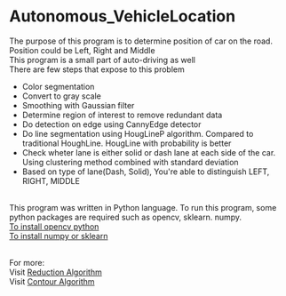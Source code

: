# Autonomous_VehicleLocation
The purpose of this program is to determine position of car on the road. Position could be Left, Right and Middle
<br/>This program is a small part of auto-driving as well
<br/>There are few steps that expose to this problem
- Color segmentation
- Convert to gray scale
- Smoothing with Gaussian filter
- Determine region of interest to remove redundant data
- Do detection on edge using CannyEdge detector
- Do line segmentation using HougLineP algorithm. Compared to traditional HoughLine. HougLine with probability is better
- Check wheter lane is either solid or dash lane at each side of the car. Using clustering method combined with standard deviation 
- Based on type of lane(Dash, Solid), You're able to distinguish LEFT, RIGHT, MIDDLE

<br />This program was written in Python language. To run this program, some python packages are required such as opencv, sklearn. numpy.
<br />[To install opencv python](https://pypi.org/project/opencv-python/)
<br />[To install numpy or sklearn](https://scipy.org/install.html)

<br />For more: 
<br />Visit [Reduction Algorithm](https://trieuchinhblog.blogspot.com/2017/09/parallel-reduction-algorithm.html)
<br />Visit [Contour Algorithm](https://trieuchinhblog.blogspot.com/2017/09/96-normal-0-false-false-false-en-us-ja.html)
